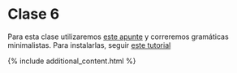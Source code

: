 # Clase 6

Para esta clase utilizaremos [este apunte](handout.pdf) y correremos gramáticas minimalistas. Para instalarlas, seguir [este tutorial](../Instructivos/minimalist_grammars.md)

{% include additional_content.html %}
